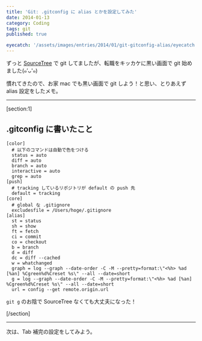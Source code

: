 ```yaml
---
title: 'Git: .gitconfig に alias とかを設定してみた'
date: 2014-01-13
category: Coding
tags: git
published: true

eyecatch: '/assets/images/entries/2014/01/git-gitconfig-alias/eyecatch.png'
---
```


ずっと [SourceTree](http://www.sourcetreeapp.com/) で git してましたが、転職をキッカケに黒い画面で git 始めました(๑′ᴗ'๑)

慣れてきたので、お家 mac でも黒い画面で git しよう！と思い、とりあえず alias 設定をしたメモ。

---

[section:1]

## .gitconfig に書いたこと

```
[color]
  # 以下のコマンドは自動で色をつける
  status = auto
  diff = auto
  branch = auto
  interactive = auto
  grep = auto
[push]
  # tracking しているリポジトリが default の push 先
  default = tracking
[core]
  # global な .gitignore
  excludesfile = /Users/hoge/.gitignore
[alias]
  st = status
  sh = show
  ft = fetch
  ci = commit
  co = checkout
  b = branch
  d = diff
  dc = diff --cached
  w = whatchanged
  graph = log --graph --date-order -C -M --pretty=format:\"<%h> %ad [%an] %Cgreen%d%Creset %s\" --all --date=short
  g = log --graph --date-order -C -M --pretty=format:\"<%h> %ad [%an] %Cgreen%d%Creset %s\" --all --date=short
  url = config --get remote.origin.url
```

`git g` のお陰で SourceTree なくても大丈夫になった！

[/section]

---

次は、Tab 補完の設定をしてみよう。
